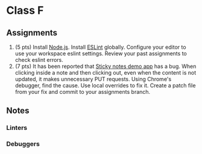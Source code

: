 # Class F

## Assignments

1. (5 pts) Install [Node.js](https://nodejs.org/en/). Install [ESLint](https://eslint.org/docs/user-guide/getting-started) globally. Configure your editor to use your workspace eslint settings. Review your past assignments to check eslint errors.
2. (7 pts) It has been reported that [Sticky notes demo app](https://stickynotesdemo.herokuapp.com/) has a bug. When clicking inside a note and then clicking out, even when the content is not updated, it makes unnecessary PUT requests. Using Chrome's debugger, find the cause. Use local overrides to fix it. Create a patch file from your fix and commit to your assignments branch.

## Notes

### Linters



### Debuggers

